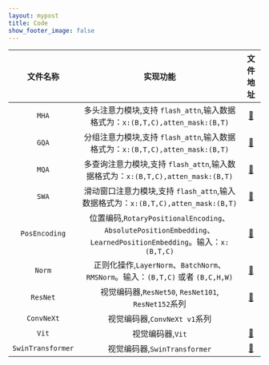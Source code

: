 ```yaml
---
layout: mypost
title: Code
show_footer_image: false
---
```


| 文件名称               | 实现功能      | 文件地址    |
|:--------------------:|:------------:|:----------:|
| `MHA` | 多头注意力模块,支持 `flash_attn`,输入数据格式为：`x:(B,T,C),atten_mask:(B,T)`   | [🔗](../code/MultiHeadAttention.py.txt)   |
| `GQA`| 分组注意力模块,支持 `flash_attn`,输入数据格式为：`x:(B,T,C),atten_mask:(B,T)`  | [🔗](../code/GroupedQueryAttention.py.txt) |
| `MQA` | 多查询注意力模块,支持 `flash_attn`,输入数据格式为：`x:(B,T,C),atten_mask:(B,T)` | [🔗](../code/MultiHeadAttention.py.txt)   |
| `SWA` | 滑动窗口注意力模块,支持 `flash_attn`,输入数据格式为：`x:(B,T,C),atten_mask:(B,T)` | [🔗](../code/WindowAttention.py.txt)      |
| `PosEncoding` | 位置编码,`RotaryPositionalEncoding`、`AbsolutePositionEmbedding`、`LearnedPositionEmbedding`。输入：`x:(B,T,C)`             | [🔗](../code/PositionalEncoding.py.txt) |
| `Norm`               | 正则化操作,`LayerNorm`、`BatchNorm`、`RMSNorm`。输入：`(B,T,C)` 或者 `(B,C,H,W)` | [🔗](../code/Norm.py.txt)
| `ResNet`          | 视觉编码器,`ResNet50`, `ResNet101`, `ResNet152`系列 | [🔗](../code/CVBackbone/ResNet.py.txt)    |
| `ConvNeXt`        | 视觉编码器,`ConvNeXt v1`系列
| `Vit`             | 视觉编码器,`Vit`                                    | [🔗](../code/CVBackbone/Vit.py.txt)          |
| `SwinTransformer` | 视觉编码器,`SwinTransformer`                    | [🔗](../code/CVBackbone/SwinTransformer.py.txt) |